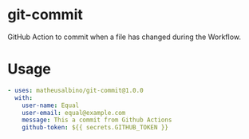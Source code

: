 # git-commit

GitHub Action to commit when a file has changed during the Workflow.

# Usage

```yml
- uses: matheusalbino/git-commit@1.0.0
  with:
    user-name: Equal
    user-email: equal@example.com
    message: This a commit from Github Actions
    github-token: ${{ secrets.GITHUB_TOKEN }}
```
